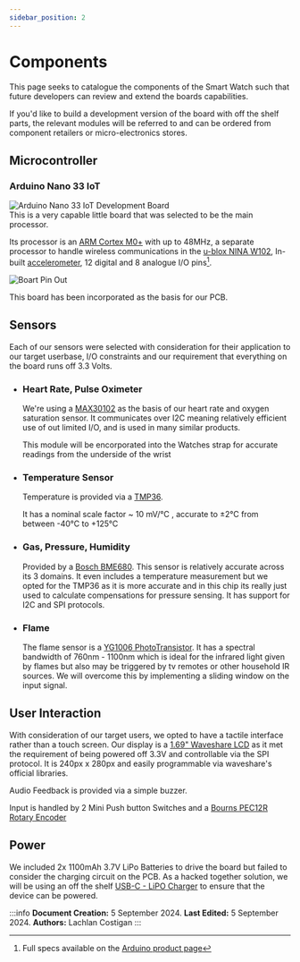 ```yaml
---
sidebar_position: 2
---
```

# Components

This page seeks to catalogue the components of the Smart Watch such that future developers can review and extend the boards capabilities. 

If you'd like to build a development version of the board with off the shelf parts, the relevant modules will be referred to and can be ordered from component retailers or micro-electronics stores. 

## Microcontroller

### Arduino Nano 33 IoT
![Arduino Nano 33 IoT Development Board](img/ArduinoNano33IoT.png) \
This is a very capable little board that was selected to be the main processor. 

Its processor is an [ARM Cortex M0+](https://content.arduino.cc/assets/mkr-microchip_samd21_family_full_datasheet-ds40001882d.pdf) with up to 48MHz, a separate processor to handle wireless communications in the [u-blox NINA W102](https://content.arduino.cc/assets/Arduino_NINA-W10_DataSheet_%28UBX-17065507%29.pdf), In-built [accelerometer](https://content.arduino.cc/assets/st_imu_lsm6ds3_datasheet.pdf), 12 digital and 8 analogue I/O pins[^1].

![Boart Pin Out](https://content.arduino.cc/assets/Pinout-NANO33IoT_latest.png)

This board has been incorporated as the basis for our PCB.

## Sensors
Each of our sensors were selected with consideration for their application to our target userbase, I/O constraints and our requirement that everything on the board runs off 3.3 Volts. 

- ### Heart Rate, Pulse Oximeter
    We're using a [MAX30102](https://www.analog.com/media/en/technical-documentation/data-sheets/MAX30102.pdf) as the basis of our heart rate and oxygen saturation sensor. It communicates over I2C meaning relatively efficient use of out limited I/O, and is used in many similar products. 

    This module will be encorporated into the Watches strap for accurate readings from the underside of the wrist

- ### Temperature Sensor
    Temperature is provided via a [TMP36](https://www.analog.com/media/en/technical-documentation/data-sheets/tmp35_36_37.pdf).

    It has a nominal scale factor ~ 10 mV/°C , accurate to ±2°C from between -40°C to +125°C

- ### Gas, Pressure, Humidity
    Provided by a [Bosch BME680](https://www.bosch-sensortec.com/media/boschsensortec/downloads/datasheets/bst-bme680-ds001.pdf). This sensor is relatively accurate across its 3 domains. It even includes a temperature measurement but we opted for the TMP36 as it is more accurate and in this chip its really just used to calculate compensations for pressure sensing.  It has support for I2C and SPI protocols.

- ### Flame
    The flame sensor is a [YG1006 PhotoTransistor](https://win.adrirobot.it/datasheet/optoelettronica/pdf/YG1006_Phototransistor.pdf). It has a spectral bandwidth of 760nm - 1100nm which is ideal for the infrared light given by flames but also may be triggered by tv remotes or other household IR sources. 
    We will overcome this by implementing a sliding window on the input signal.


## User Interaction
With consideration of our target users, we opted to have a tactile interface rather than a touch screen.
Our display is a [1.69" Waveshare LCD](http://www.waveshare.com/wiki/1.69inch_LCD_Module) as it met the requirement of being powered off 3.3V and controllable via the SPI protocol. It is 240px x 280px and easily programmable via waveshare's official libraries.

Audio Feedback is provided via a simple buzzer. 

Input is handled by 2 Mini Push button Switches and a [Bourns PEC12R Rotary Encoder](https://www.bourns.com/docs/Product-Datasheets/PEC12R.pdf)

## Power
We included 2x 1100mAh 3.7V LiPo Batteries to drive the board but failed to consider the charging circuit on the PCB. 
As a hacked together solution, we will be using an off the shelf [USB-C - LiPO Charger](https://core-electronics.com.au/makerverse-usb-c-lipo-charger.html) to ensure that the device can be powered.



[^1]: Full specs available on the [Arduino product page](https://store.arduino.cc/products/arduino-nano-33-iot)

:::info
**Document Creation:** 5 September 2024. **Last Edited:** 5 September 2024. **Authors:** Lachlan Costigan
:::
